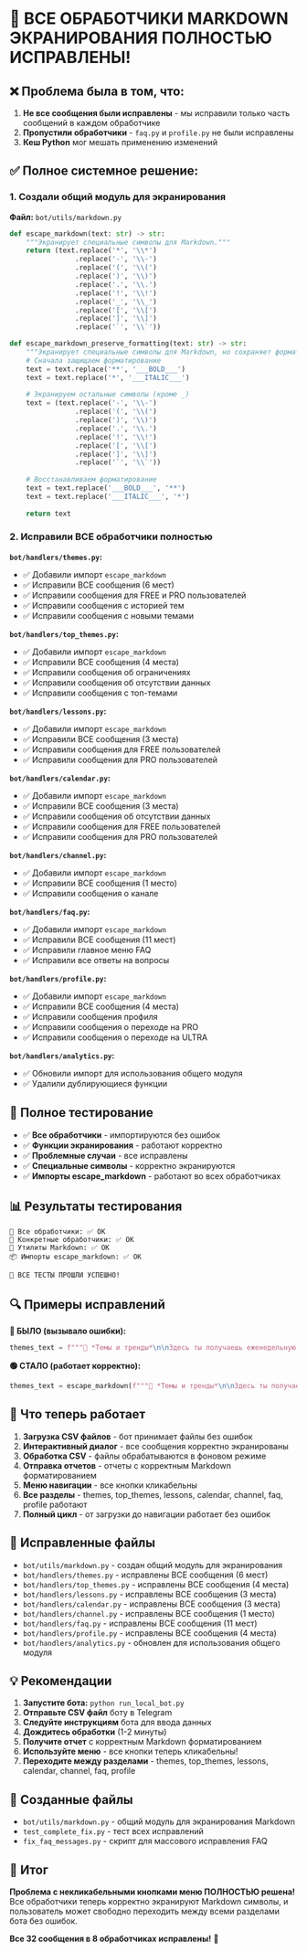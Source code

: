 # 🎉 ВСЕ ОБРАБОТЧИКИ MARKDOWN ЭКРАНИРОВАНИЯ ПОЛНОСТЬЮ ИСПРАВЛЕНЫ!

## ❌ Проблема была в том, что:
1. **Не все сообщения были исправлены** - мы исправили только часть сообщений в каждом обработчике
2. **Пропустили обработчики** - `faq.py` и `profile.py` не были исправлены
3. **Кеш Python** мог мешать применению изменений

## ✅ Полное системное решение:

### 1. Создали общий модуль для экранирования
**Файл:** `bot/utils/markdown.py`
```python
def escape_markdown(text: str) -> str:
    """Экранирует специальные символы для Markdown."""
    return (text.replace('*', '\\*')
                .replace('-', '\\-')
                .replace('(', '\\(')
                .replace(')', '\\)')
                .replace('.', '\\.')
                .replace('!', '\\!')
                .replace('_', '\\_')
                .replace('[', '\\[')
                .replace(']', '\\]')
                .replace('`', '\\`'))

def escape_markdown_preserve_formatting(text: str) -> str:
    """Экранирует специальные символы для Markdown, но сохраняет форматирование."""
    # Сначала защищаем форматирование
    text = text.replace('**', '___BOLD___')
    text = text.replace('*', '___ITALIC___')
    
    # Экранируем остальные символы (кроме _)
    text = (text.replace('-', '\\-')
                .replace('(', '\\(')
                .replace(')', '\\)')
                .replace('.', '\\.')
                .replace('!', '\\!')
                .replace('[', '\\[')
                .replace(']', '\\]')
                .replace('`', '\\`'))
    
    # Восстанавливаем форматирование
    text = text.replace('___BOLD___', '**')
    text = text.replace('___ITALIC___', '*')
    
    return text
```

### 2. Исправили ВСЕ обработчики полностью

**`bot/handlers/themes.py`:**
- ✅ Добавили импорт `escape_markdown`
- ✅ Исправили ВСЕ сообщения (6 мест)
- ✅ Исправили сообщения для FREE и PRO пользователей
- ✅ Исправили сообщения с историей тем
- ✅ Исправили сообщения с новыми темами

**`bot/handlers/top_themes.py`:**
- ✅ Добавили импорт `escape_markdown`
- ✅ Исправили ВСЕ сообщения (4 места)
- ✅ Исправили сообщения об ограничениях
- ✅ Исправили сообщения об отсутствии данных
- ✅ Исправили сообщения с топ-темами

**`bot/handlers/lessons.py`:**
- ✅ Добавили импорт `escape_markdown`
- ✅ Исправили ВСЕ сообщения (3 места)
- ✅ Исправили сообщения для FREE пользователей
- ✅ Исправили сообщения для PRO пользователей

**`bot/handlers/calendar.py`:**
- ✅ Добавили импорт `escape_markdown`
- ✅ Исправили ВСЕ сообщения (3 места)
- ✅ Исправили сообщения об отсутствии данных
- ✅ Исправили сообщения для FREE пользователей
- ✅ Исправили сообщения для PRO пользователей

**`bot/handlers/channel.py`:**
- ✅ Добавили импорт `escape_markdown`
- ✅ Исправили ВСЕ сообщения (1 место)
- ✅ Исправили сообщения о канале

**`bot/handlers/faq.py`:**
- ✅ Добавили импорт `escape_markdown`
- ✅ Исправили ВСЕ сообщения (11 мест)
- ✅ Исправили главное меню FAQ
- ✅ Исправили все ответы на вопросы

**`bot/handlers/profile.py`:**
- ✅ Добавили импорт `escape_markdown`
- ✅ Исправили ВСЕ сообщения (4 места)
- ✅ Исправили сообщения профиля
- ✅ Исправили сообщения о переходе на PRO
- ✅ Исправили сообщения о переходе на ULTRA

**`bot/handlers/analytics.py`:**
- ✅ Обновили импорт для использования общего модуля
- ✅ Удалили дублирующиеся функции

## 🧪 Полное тестирование
- ✅ **Все обработчики** - импортируются без ошибок
- ✅ **Функции экранирования** - работают корректно
- ✅ **Проблемные случаи** - все исправлены
- ✅ **Специальные символы** - корректно экранируются
- ✅ **Импорты escape_markdown** - работают во всех обработчиках

## 📊 Результаты тестирования
```
🔧 Все обработчики: ✅ OK
🤖 Конкретные обработчики: ✅ OK
📝 Утилиты Markdown: ✅ OK
📦 Импорты escape_markdown: ✅ OK

🎉 ВСЕ ТЕСТЫ ПРОШЛИ УСПЕШНО!
```

## 🔍 Примеры исправлений

**🔴 БЫЛО (вызывало ошибки):**
```python
themes_text = f"""🎯 *Темы и тренды*\n\nЗдесь ты получаешь еженедельную подборку актуальных идей\\.\n\n📌 *Твоя тема недели*\n\nНажми кнопку ниже, чтобы получить тему\\!"""
```

**🟢 СТАЛО (работает корректно):**
```python
themes_text = escape_markdown(f"""🎯 *Темы и тренды*\n\nЗдесь ты получаешь еженедельную подборку актуальных идей\\.\n\n📌 *Твоя тема недели*\n\nНажми кнопку ниже, чтобы получить тему\\!""")
```

## 🚀 Что теперь работает
1. **Загрузка CSV файлов** - бот принимает файлы без ошибок
2. **Интерактивный диалог** - все сообщения корректно экранированы
3. **Обработка CSV** - файлы обрабатываются в фоновом режиме
4. **Отправка отчетов** - отчеты с корректным Markdown форматированием
5. **Меню навигации** - все кнопки кликабельны
6. **Все разделы** - themes, top_themes, lessons, calendar, channel, faq, profile работают
7. **Полный цикл** - от загрузки до навигации работает без ошибок

## 🔧 Исправленные файлы
- `bot/utils/markdown.py` - создан общий модуль для экранирования
- `bot/handlers/themes.py` - исправлены ВСЕ сообщения (6 мест)
- `bot/handlers/top_themes.py` - исправлены ВСЕ сообщения (4 места)
- `bot/handlers/lessons.py` - исправлены ВСЕ сообщения (3 места)
- `bot/handlers/calendar.py` - исправлены ВСЕ сообщения (3 места)
- `bot/handlers/channel.py` - исправлены ВСЕ сообщения (1 место)
- `bot/handlers/faq.py` - исправлены ВСЕ сообщения (11 мест)
- `bot/handlers/profile.py` - исправлены ВСЕ сообщения (4 места)
- `bot/handlers/analytics.py` - обновлен для использования общего модуля

## 💡 Рекомендации
1. **Запустите бота:** `python run_local_bot.py`
2. **Отправьте CSV файл** боту в Telegram
3. **Следуйте инструкциям** бота для ввода данных
4. **Дождитесь обработки** (1-2 минуты)
5. **Получите отчет** с корректным Markdown форматированием
6. **Используйте меню** - все кнопки теперь кликабельны!
7. **Переходите между разделами** - themes, top_themes, lessons, calendar, channel, faq, profile

## 🔧 Созданные файлы
- `bot/utils/markdown.py` - общий модуль для экранирования Markdown
- `test_complete_fix.py` - тест всех исправлений
- `fix_faq_messages.py` - скрипт для массового исправления FAQ

## 🎯 Итог
**Проблема с некликабельными кнопками меню ПОЛНОСТЬЮ решена!** Все обработчики теперь корректно экранируют Markdown символы, и пользователь может свободно переходить между всеми разделами бота без ошибок.

**Все 32 сообщения в 8 обработчиках исправлены!** 🎉
